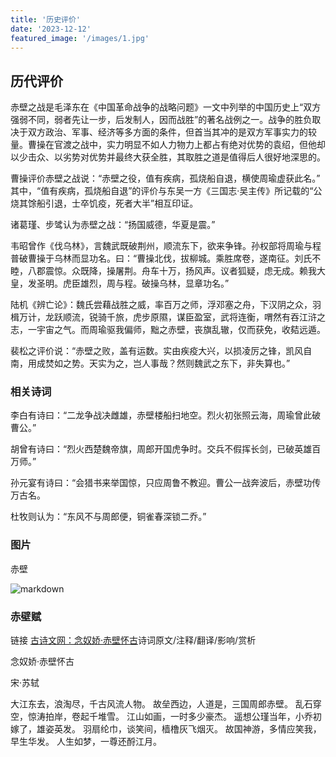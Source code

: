 ```yaml
---
title: '历史评价'
date: '2023-12-12'
featured_image: '/images/1.jpg'
---
```


## 历代评价
  
赤壁之战是毛泽东在《中国革命战争的战略问题》一文中列举的中国历史上“双方强弱不同，弱者先让一步，后发制人，因而战胜”的著名战例之一。战争的胜负取决于双方政治、军事、经济等多方面的条件，但首当其冲的是双方军事实力的较量。曹操在官渡之战中，实力明显不如人力物力上都占有绝对优势的袁绍，但他却以少击众、以劣势对优势并最终大获全胜，其取胜之道是值得后人很好地深思的。

曹操评价赤壁之战说：“赤壁之役，值有疾病，孤烧船自退，横使周瑜虚获此名。” 其中，“值有疾病，孤烧船自退”的评价与东吴一方《三国志·吴主传》所记载的“公烧其馀船引退，士卒饥疫，死者大半”相互印证。

诸葛瑾、步骘认为赤壁之战：“扬国威德，华夏是震。”

韦昭曾作《伐乌林》，言魏武既破荆州，顺流东下，欲来争锋。孙权部将周瑜与程普破曹操于乌林而显功名。曰：“曹操北伐，拔柳城。乘胜席卷，遂南征。刘氏不睦，八郡震惊。众既降，操屠荆。舟车十万，扬风声。议者狐疑，虑无成。赖我大皇，发圣明。虎臣雄烈，周与程。破操乌林，显章功名。” 

陆机《辨亡论》：魏氏尝藉战胜之威，率百万之师，浮邓塞之舟，下汉阴之众，羽楫万计，龙跃顺流，锐骑千旅，虎步原隰，谋臣盈室，武将连衡，喟然有吞江浒之志，一宇宙之气。而周瑜驱我偏师，黜之赤壁，丧旗乱辙，仅而获免，收夡远遁。

裴松之评价说：“赤壁之败，盖有运数。实由疾疫大兴，以损凌厉之锋，凯风自南，用成焚如之势。天实为之，岂人事哉？然则魏武之东下，非失算也。” 

### 相关诗词

李白有诗曰：“二龙争战决雌雄，赤壁楼船扫地空。烈火初张照云海，周瑜曾此破曹公。”

胡曾有诗曰：“烈火西楚魏帝旗，周郎开国虎争时。交兵不假挥长剑，已破英雄百万师。”

孙元宴有诗曰：“会猎书来举国惊，只应周鲁不教迎。曹公一战奔波后，赤壁功传万古名。

杜牧则认为：“东风不与周郎便，铜雀春深锁二乔。”

### 图片

赤壁

![markdown](https://tse1-mm.cn.bing.net/th/id/OIP-C.ebEngdQNVRp0RoIf0Fp7LAHaE8?rs=1&pid=ImgDetMain)


### 赤壁赋

链接
[古诗文网：念奴娇·赤壁怀古](https://so.gushiwen.cn/shiwenv_5fb51378286c.aspx)诗词原文/注释/翻译/影响/赏析

念奴娇·赤壁怀古

宋·苏轼

大江东去，浪淘尽，千古风流人物。
故垒西边，人道是，三国周郎赤壁。
乱石穿空，惊涛拍岸，卷起千堆雪。
江山如画，一时多少豪杰。
遥想公瑾当年，小乔初嫁了，雄姿英发。
羽扇纶巾，谈笑间，樯橹灰飞烟灭。
故国神游，多情应笑我，早生华发。
人生如梦，一尊还酹江月。